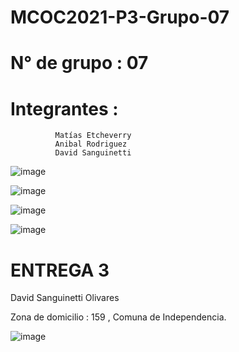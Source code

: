# MCOC2021-P3-Grupo-07

# N° de grupo : 07
# Integrantes :
              Matías Etcheverry
              Anibal Rodriguez
              David Sanguinetti
![image](https://user-images.githubusercontent.com/88542346/141038925-586ff449-bac2-474f-b57e-490e9910265e.png)

![image](https://user-images.githubusercontent.com/88542346/141038974-c6a896e6-15bd-4696-800a-ae95300de894.png)

![image](https://user-images.githubusercontent.com/88542346/141039013-793f12a1-6b26-4c6c-b5ba-58730ef3d766.png)

![image](https://user-images.githubusercontent.com/88542346/141039031-c2d040a6-80a0-4a4b-a12d-2b925c36602d.png)

# ENTREGA 3

  David Sanguinetti Olivares
  
  Zona de domicilio : 159 , Comuna de Independencia.
  
![image](https://user-images.githubusercontent.com/88542346/141600501-545ab65f-529f-4cf9-9742-b0d55b9a3af4.png)




 
